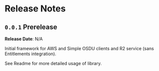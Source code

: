 # Release Notes

## `0.0.1` Prerelease

**Release Date**: N/A

Initial framework for AWS and Simple OSDU clients and R2 service (sans Entitlements integration).

See Readme for more detailed usage of library.